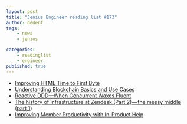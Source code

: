 ```yaml
---
layout: post
title: "Jenius Engineer reading list #173"
author: dedenf
tags:
    - news
    - jenius

categories:
    - readinglist
    - engineer
published: true
---
```


- [Improving HTML Time to First Byte](https://blog.cloudflare.com/improving-html-time-to-first-byte/)
- [Understanding Blockchain Basics and Use Cases](https://www.infoq.com/articles/blockchain-basics-use-cases)
- [Reactive DDD—When Concurrent Waxes Fluent](https://www.infoq.com/presentations/reactive-ddd)
- [The history of infrastructure at Zendesk (Part 2) — the messy middle](https://medium.com/zendesk-engineering/the-history-of-infrastructure-at-zendesk-part-2-the-messy-middle-59f16a959b7f) ([part 1](https://medium.com/zendesk-engineering/the-history-of-infrastructure-at-zendesk-constant-tradeoffs-bdfa916ff4c3))
- [Improving Member Productivity with In-Product Help](https://engineering.linkedin.com/blog/2018/12/improving-member-productivity-with-in-product-help-)
